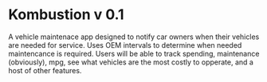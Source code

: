 <h1>Kombustion v 0.1</h1>

A vehicle maintenace app designed to notify car owners when their vehicles are needed for service. Uses OEM intervals to determine when needed maintencance is required. Users will be able to track spending, maintenance (obviously), mpg, see what vehicles are the most costly to opperate, and a host of other features. 

